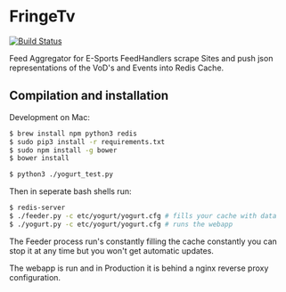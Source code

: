 # FringeTv

[![Build Status](https://travis-ci.org/redbrain/yogurt.svg?branch=master)](https://travis-ci.org/redbrain/yogurt)

Feed Aggregator for E-Sports FeedHandlers scrape Sites and push json representations of the VoD's and Events into
Redis Cache.

## Compilation and installation

Development on Mac:

```bash
$ brew install npm python3 redis
$ sudo pip3 install -r requirements.txt
$ sudo npm install -g bower
$ bower install

$ python3 ./yogurt_test.py
```

Then in seperate bash shells run:

```bash
$ redis-server
$ ./feeder.py -c etc/yogurt/yogurt.cfg # fills your cache with data
$ ./yogurt.py -c etc/yogurt/yogurt.cfg # runs the webapp
```

The Feeder process run's constantly filling the cache constantly you can stop it at any time but you won't get
automatic updates.

The webapp is run and in Production it is behind a nginx reverse proxy configuration.

